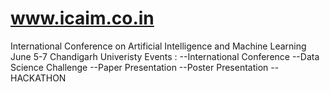 # www.icaim.co.in
International Conference on Artificial Intelligence and Machine Learning 
June 5-7
Chandigarh Univeristy
Events :
--International Conference
--Data Science Challenge
--Paper Presentation
--Poster Presentation
--HACKATHON
